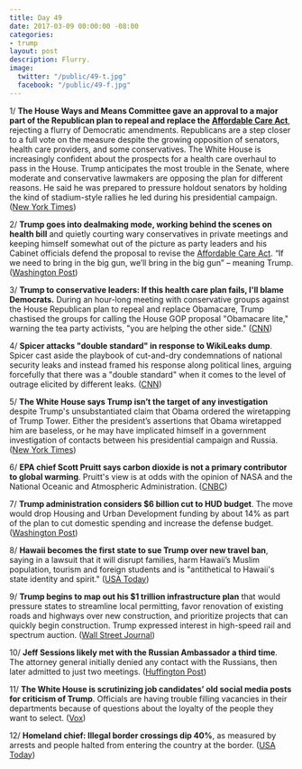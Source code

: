```yaml
---
title: Day 49
date: 2017-03-09 00:00:00 -08:00
categories:
- trump
layout: post
description: Flurry.
image:
  twitter: "/public/49-t.jpg"
  facebook: "/public/49-f.jpg"
---
```


1/ **The House Ways and Means Committee gave an approval to a major part of the Republican plan to repeal and replace the <a href="{{ site.url }}{{ site.baseurl }}/trump-health-care/">Affordable Care Act</a>**, rejecting a flurry of Democratic amendments. Republicans are a step closer to a full vote on the measure despite the growing opposition of senators, health care providers, and some conservatives. The White House is increasingly confident about the prospects for a health care overhaul to pass in the House. Trump anticipates the most trouble in the Senate, where moderate and conservative lawmakers are opposing the plan for different reasons. He said he was prepared to pressure holdout senators by holding the kind of stadium-style rallies he led during his presidential campaign. ([New York Times](https://www.nytimes.com/2017/03/09/us/politics/health-bill-clears-house-panel-in-pre-dawn-hours.html))

2/ **Trump goes into dealmaking mode, working behind the scenes on health bill** and quietly courting wary conservatives in private meetings and keeping himself somewhat out of the picture as party leaders and his Cabinet officials defend the proposal to revise the <a href="{{ site.url }}{{ site.baseurl }}/trump-health-care/">Affordable Care Act</a>. “If we need to bring in the big gun, we’ll bring in the big gun” – meaning Trump. ([Washington Post](https://www.washingtonpost.com/politics/trump-goes-into-dealmaking-mode-works-behind-the-scenes-on-health-bill/2017/03/08/1dc87bb2-0422-11e7-b9fa-ed727b644a0b_story.html))

3/ **Trump to conservative leaders: If this health care plan fails, I'll blame Democrats.** During an hour-long meeting with conservative groups against the House Republican plan to repeal and replace Obamacare, Trump chastised the groups for calling the House GOP proposal "Obamacare lite," warning the tea party activists, "you are helping the other side." ([CNN](http://edition.cnn.com/2017/03/08/politics/donald-trump-conservative-leaders/index.html))

4/ **Spicer attacks "double standard" in response to WikiLeaks dump**. Spicer cast aside the playbook of cut-and-dry condemnations of national security leaks and instead framed his response along political lines, arguing forcefully that there was a "double standard" when it comes to the level of outrage elicited by different leaks. ([CNN](http://edition.cnn.com/2017/03/08/politics/white-house-wikileaks-donald-trump-cia-documents/))

5/ **The White House says Trump isn’t the target of any investigation** despite Trump's unsubstantiated claim that Obama ordered the wiretapping of Trump Tower. Either the president’s assertions that Obama wiretapped him are baseless, or he may have implicated himself in a government investigation of contacts between his presidential campaign and Russia. ([New York Times](https://www.nytimes.com/2017/03/08/us/politics/white-house-trump-wiretap-obama.html))

6/ **EPA chief Scott Pruitt says carbon dioxide is not a primary contributor to global warming**. Pruitt's view is at odds with the opinion of NASA and the National Oceanic and Atmospheric Administration. ([CNBC](http://www.cnbc.com/2017/03/09/epa-chief-scott-pruitt.html))

7/ **Trump administration considers $6 billion cut to HUD budget**. The move would drop Housing and Urban Development funding by about 14% as part of the plan to cut domestic spending and increase the defense budget. ([Washington Post](https://www.washingtonpost.com/politics/trump-administration-considers-6-billion-cut-to-hud-budget/2017/03/08/1757e8e8-03ab-11e7-b1e9-a05d3c21f7cf_story.html))

8/ **Hawaii becomes the first state to sue Trump over new travel ban**, saying in a lawsuit that it will disrupt families, harm Hawaii’s Muslim population, tourism and foreign students and is "antithetical to Hawaii's state identity and spirit." ([USA Today](http://www.usatoday.com/story/news/politics/2017/03/09/hawaii-president-trump-travel-immigration-revised-order/98942258/))

9/ **Trump begins to map out his $1 trillion infrastructure plan** that would pressure states to streamline local permitting, favor renovation of existing roads and highways over new construction, and prioritize projects that can quickly begin construction. Trump expressed interest in high-speed rail and spectrum auction. ([Wall Street Journal](https://www.wsj.com/articles/trump-begins-to-map-out-1-trillion-infrastructure-plan-1489012229))

10/ **Jeff Sessions likely met with the Russian Ambassador a third time**. The attorney general initially denied any contact with the Russians, then later admitted to just two meetings. ([Huffington Post](http://www.huffingtonpost.com.mx/entry/jeff-sessions-sergey-kislyak-mayflower_us_58c05639e4b0d1078ca37225))

11/ **The White House is scrutinizing job candidates’ old social media posts for criticism of Trump**. Officials are having trouble filling vacancies in their departments because of questions about the loyalty of the people they want to select. ([Vox](http://www.vox.com/policy-and-politics/2017/3/9/14855140/trump-social-media-scrutiny)) 

12/ **Homeland chief: Illegal border crossings dip 40%**, as measured by arrests and people halted from entering the country at the border. ([USA Today](http://www.usatoday.com/story/news/2017/03/08/homeland-security-boss-illegal-border-crossings-down-40/98935926/))